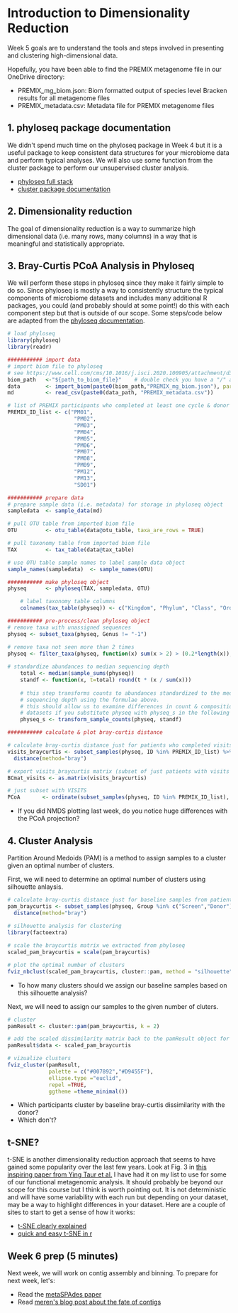 # Introduction to Dimensionality Reduction

Week 5 goals are to understand the tools and steps involved in presenting and clustering high-dimensional data.

Hopefully, you have been able to find the PREMIX metagenome file in our OneDrive directory:

- PREMIX_mg_biom.json: Biom formatted output of species level Bracken results for all metagenome files
- PREMIX_metadata.csv: Metadata file for PREMIX metagenome files

## 1. phyloseq package documentation

We didn't spend much time on the phyloseq package in Week 4 but it is a useful package to keep consistent data structures for your microbiome data and perform typical analyses. We will also use some function from the cluster package to perform our unsupervised cluster analysis.

- [phyloseq full stack](https://f1000research.com/articles/5-1492/v1)
- [cluster package documentation](https://cran.r-project.org/web/packages/cluster/cluster.pdf)

## 2. Dimensionality reduction

The goal of dimensionality reduction is a way to summarize high dimensional data (i.e. many rows, many columns) in a way that is meaningful and statistically appropriate.

## 3. Bray-Curtis PCoA Analysis in Phyloseq

We will perform these steps in phyloseq since they make it fairly simple to do so. Since phyloseq is mostly a way to consistently structure the typical components of microbiome datasets and includes many additional R packages, you could (and probably should at some point!) do this with each component step but that is outside of our scope. Some steps/code below are adapted from the [phyloseq documentation](https://joey711.github.io/phyloseq/plot_ordination-examples.html).

``` r
# load phyloseq
library(phyloseq)
library(readr)

########### import data
# import biom file to phyloseq
# see https://www.cell.com/cms/10.1016/j.isci.2020.100905/attachment/d3d5d291-4f11-4ecf-af92-558af5d1f474/mmc7
biom_path   <-"${path_to_biom_file}"    # double check you have a "/" at the end of this value
data        <- import_biom(paste0(biom_path,"PREMIX_mg_biom.json"), parseFunction=parse_taxonomy_default)
md          <- read_csv(paste0(data_path, "PREMIX_metadata.csv"))

# list of PREMIX participants who completed at least one cycle & donor
PREMIX_ID_list <- c("PM01",
                     "PM02",
                     "PM03",
                     "PM04",
                     "PM05",
                     "PM06",
                     "PM07",
                     "PM08",
                     "PM09",
                     "PM12",
                     "PM13",
                     "SD01")
```

``` r
########### prepare data
# prepare sample data (i.e. metadata) for storage in phyloseq object
sampledata  <- sample_data(md)

# pull OTU table from imported biom file
OTU         <- otu_table(data@otu_table, taxa_are_rows = TRUE)

# pull taxonomy table from imported biom file
TAX         <- tax_table(data@tax_table)

# use OTU table sample names to label sample data object
sample_names(sampledata)  <- sample_names(OTU)
```

``` r
########### make phyloseq object
physeq      <- phyloseq(TAX, sampledata, OTU)

    # label taxonomy table columns
    colnames(tax_table(physeq)) <- c("Kingdom", "Phylum", "Class", "Order", "Family", "Genus", "Species")
```

``` r
########### pre-process/clean phyloseq object
# remove taxa with unassigned sequences
physeq <- subset_taxa(physeq, Genus != "-1")

# remove taxa not seen more than 2 times
physeq <- filter_taxa(physeq, function(x) sum(x > 2) > (0.2*length(x)), TRUE)
  
# standardize abundances to median sequencing depth
    total <- median(sample_sums(physeq))
    standf <- function(x, t=total) round(t * (x / sum(x)))
    
    # this step transforms counts to abundances standardized to the median
    # sequencing depth using the formulae above.
    # this should allow us to examine differences in count & compositional (proportional)
    # datasets if you substitute physeq with physeq_s in the following steps.
    physeq_s <- transform_sample_counts(physeq, standf)
```

``` r
########### calculate & plot bray-curtis distance

# calculate bray-curtis distance just for patients who completed visits/donor
visits_braycurtis <- subset_samples(physeq, ID %in% PREMIX_ID_list) %>% 
  distance(method="bray")

# export visits_braycurtis matrix (subset of just patients with visits & donor)
BCmat_visits <- as.matrix(visits_braycurtis)

# just subset with VISITS
PCoA       <- ordinate(subset_samples(physeq, ID %in% PREMIX_ID_list), method="PCoA", distance=p_braycurtis)
```
- If you did NMDS plotting last week, do you notice huge differences with the PCoA projection?

## 4. Cluster Analysis

Partition Around Medoids (PAM) is a method to assign samples to a cluster given an optimal number of clusters.

First, we will need to determine an optimal number of clusters using silhouette anlaysis.

``` r
# calculate bray-curtis distance just for baseline samples from patients who completed visits/donor
pam_braycurtis <- subset_samples(physeq, Group %in% c("Screen","Donor") & ID %in% PREMIX_ID_list) %>% 
  distance(method="bray")
  
# silhouette analysis for clustering
library(factoextra)

# scale the braycurtis matrix we extracted from phyloseq
scaled_pam_braycurtis = scale(pam_braycurtis)

# plot the optimal number of clusters
fviz_nbclust(scaled_pam_braycurtis, cluster::pam, method = "silhouette") + theme_minimal()
```
- To how many clusters should we assign our baseline samples based on this silhouette analysis?

Next, we will need to assign our samples to the given number of cluters.
``` r
# cluster 
pamResult <- cluster::pam(pam_braycurtis, k = 2)

# add the scaled dissimilarity matrix back to the pamResult object for the fviz_cluster function
pamResult$data <- scaled_pam_braycurtis

# vizualize clusters
fviz_cluster(pamResult, 
             palette = c("#007892","#D9455F"),
             ellipse.type ="euclid",
             repel =TRUE,
             ggtheme =theme_minimal())
```
- Which participants cluster by baseline bray-curtis dissimilarity with the donor? 
- Which don't?

## t-SNE?

t-SNE is another dimensionality reduction approach that seems to have gained some popularity over the last few years. Look at Fig. 3 in [this inspiring paper from Ying Taur et al.](https://doi-org.proxy.library.emory.edu/10.1126/scitranslmed.aap9489) I have had it on my list to use for some of our functional metagenomic analysis. It should probably be beyond our scope for this course but I think is worth pointing out. It is not deterministic and will have some variability with each run but depending on your dataset, may be a way to highlight differences in your dataset. Here are a couple of sites to start to get a sense of how it works:

- [t-SNE clearly explained](https://towardsdatascience.com/t-sne-clearly-explained-d84c537f53a)
- [quick and easy t-SNE in r](https://www.r-bloggers.com/2019/05/quick-and-easy-t-sne-analysis-in-r/)

## Week 6 prep (5 minutes)

Next week, we will work on contig assembly and binning. To prepare for next week, let's:

- Read the [metaSPAdes paper](https://pubmed.ncbi.nlm.nih.gov/28298430/) 
- Read [meren's blog post about the fate of contigs](https://merenlab.org/2020/01/02/visualizing-metagenomic-bins/)

